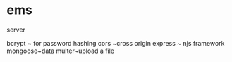 # ems


server

bcrypt ~ for password hashing
cors ~cross origin
express ~ njs framework
mongoose~data
multer~upload a file

